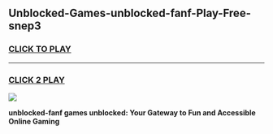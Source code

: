 
## Unblocked-Games-unblocked-fanf-Play-Free-snep3
<h3>
<a href="https://premium76.site?title=unblocked-fanf&ref=18A1">CLICK TO PLAY</a></h3>
<hr>

<h3>
<a href="https://premium76.site?title=unblocked-fanf&ref=18A1">CLICK 2 PLAY</a>
  
</h3>

<a href="https://premium76.site?title=unblocked-fanf&ref=18A1"><img src="https://clearcache.store/games.png"></a>


**unblocked-fanf games unblocked: Your Gateway to Fun and Accessible Online Gaming**

